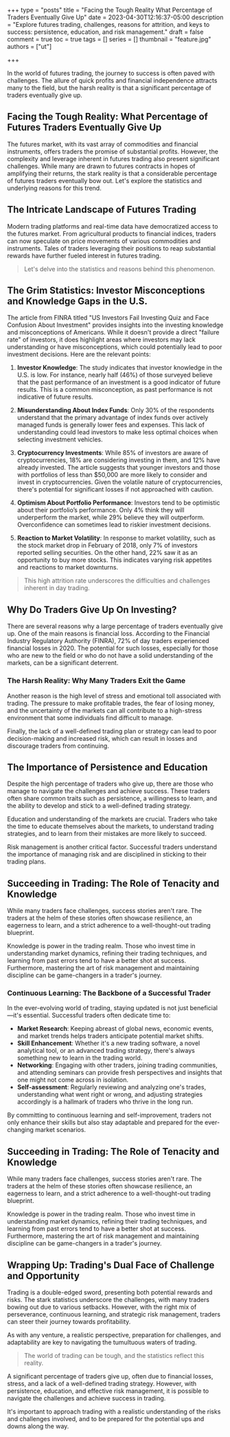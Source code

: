 +++
type = "posts"
title = "Facing the Tough Reality What Percentage of Traders Eventually Give Up"
date =  2023-04-30T12:16:37-05:00
description = "Explore futures trading, challenges, reasons for attrition, and keys to success: persistence, education, and risk management."
draft = false
comment = true
toc = true
tags = []
series = []
thumbnail = "feature.jpg"
authors = ["ut"]

+++


In the world of futures trading, the journey to success is often paved with challenges. The allure of quick profits and financial independence attracts many to the field, but the harsh reality is that a significant percentage of traders eventually give up.

## Facing the Tough Reality: What Percentage of Futures Traders Eventually Give Up

The futures market, with its vast array of commodities and financial instruments, offers traders the promise of substantial profits. However, the complexity and leverage inherent in futures trading also present significant challenges. While many are drawn to futures contracts in hopes of amplifying their returns, the stark reality is that a considerable percentage of futures traders eventually bow out. Let's explore the statistics and underlying reasons for this trend.

## The Intricate Landscape of Futures Trading

Modern trading platforms and real-time data have democratized access to the futures market. From agricultural products to financial indices, traders can now speculate on price movements of various commodities and instruments. Tales of traders leveraging their positions to reap substantial rewards have further fueled interest in futures trading.

> Let's delve into the statistics and reasons behind this phenomenon.

## The Grim Statistics: Investor Misconceptions and Knowledge Gaps in the U.S.

The article from FINRA titled "US Investors Fail Investing Quiz and Face Confusion About Investment" provides insights into the investing knowledge and misconceptions of Americans. While it doesn't provide a direct "failure rate" of investors, it does highlight areas where investors may lack understanding or have misconceptions, which could potentially lead to poor investment decisions. Here are the relevant points:

1. **Investor Knowledge**: The study indicates that investor knowledge in the U.S. is low. For instance, nearly half (46%) of those surveyed believe that the past performance of an investment is a good indicator of future results. This is a common misconception, as past performance is not indicative of future results.

2. **Misunderstanding About Index Funds**: Only 30% of the respondents understand that the primary advantage of index funds over actively managed funds is generally lower fees and expenses. This lack of understanding could lead investors to make less optimal choices when selecting investment vehicles.

3. **Cryptocurrency Investments**: While 85% of investors are aware of cryptocurrencies, 18% are considering investing in them, and 12% have already invested. The article suggests that younger investors and those with portfolios of less than $50,000 are more likely to consider and invest in cryptocurrencies. Given the volatile nature of cryptocurrencies, there's potential for significant losses if not approached with caution.

4. **Optimism About Portfolio Performance**: Investors tend to be optimistic about their portfolio’s performance. Only 4% think they will underperform the market, while 29% believe they will outperform. Overconfidence can sometimes lead to riskier investment decisions.

5. **Reaction to Market Volatility**: In response to market volatility, such as the stock market drop in February of 2018, only 7% of investors reported selling securities. On the other hand, 22% saw it as an opportunity to buy more stocks. This indicates varying risk appetites and reactions to market downturns.

> This high attrition rate underscores the difficulties and challenges inherent in day trading.


## Why Do Traders Give Up On Investing?

There are several reasons why a large percentage of traders eventually give up. One of the main reasons is financial loss. According to the Financial Industry Regulatory Authority (FINRA), 72% of day traders experienced financial losses in 2020. The potential for such losses, especially for those who are new to the field or who do not have a solid understanding of the markets, can be a significant deterrent.

### The Harsh Reality: Why Many Traders Exit the Game

Another reason is the high level of stress and emotional toll associated with trading. The pressure to make profitable trades, the fear of losing money, and the uncertainty of the markets can all contribute to a high-stress environment that some individuals find difficult to manage.

Finally, the lack of a well-defined trading plan or strategy can lead to poor decision-making and increased risk, which can result in losses and discourage traders from continuing.

## The Importance of Persistence and Education

Despite the high percentage of traders who give up, there are those who manage to navigate the challenges and achieve success. These traders often share common traits such as persistence, a willingness to learn, and the ability to develop and stick to a well-defined trading strategy.

Education and understanding of the markets are crucial. Traders who take the time to educate themselves about the markets, to understand trading strategies, and to learn from their mistakes are more likely to succeed.

Risk management is another critical factor. Successful traders understand the importance of managing risk and are disciplined in sticking to their trading plans.

## Succeeding in Trading: The Role of Tenacity and Knowledge

While many traders face challenges, success stories aren't rare. The traders at the helm of these stories often showcase resilience, an eagerness to learn, and a strict adherence to a well-thought-out trading blueprint.

Knowledge is power in the trading realm. Those who invest time in understanding market dynamics, refining their trading techniques, and learning from past errors tend to have a better shot at success. Furthermore, mastering the art of risk management and maintaining discipline can be game-changers in a trader's journey.

### **Continuous Learning: The Backbone of a Successful Trader**

In the ever-evolving world of trading, staying updated is not just beneficial—it's essential. Successful traders often dedicate time to:

 - **Market Research**: Keeping abreast of global news, economic events, and market trends helps traders anticipate potential market shifts.
 - **Skill Enhancement**: Whether it's a new trading software, a novel analytical tool, or an advanced trading strategy, there's always something new to learn in the trading world.
 - **Networking**: Engaging with other traders, joining trading communities, and attending seminars can provide fresh perspectives and insights that one might not come across in isolation.
 - **Self-assessment**: Regularly reviewing and analyzing one's trades, understanding what went right or wrong, and adjusting strategies accordingly is a hallmark of traders who thrive in the long run.

By committing to continuous learning and self-improvement, traders not only enhance their skills but also stay adaptable and prepared for the ever-changing market scenarios.

## Succeeding in Trading: The Role of Tenacity and Knowledge

While many traders face challenges, success stories aren't rare. The traders at the helm of these stories often showcase resilience, an eagerness to learn, and a strict adherence to a well-thought-out trading blueprint.

Knowledge is power in the trading realm. Those who invest time in understanding market dynamics, refining their trading techniques, and learning from past errors tend to have a better shot at success. Furthermore, mastering the art of risk management and maintaining discipline can be game-changers in a trader's journey.


## Wrapping Up: Trading's Dual Face of Challenge and Opportunity

Trading is a double-edged sword, presenting both potential rewards and risks. The stark statistics underscore the challenges, with many traders bowing out due to various setbacks. However, with the right mix of perseverance, continuous learning, and strategic risk management, traders can steer their journey towards profitability.

As with any venture, a realistic perspective, preparation for challenges, and adaptability are key to navigating the tumultuous waters of trading.

> The world of trading can be tough, and the statistics reflect this reality.

A significant percentage of traders give up, often due to financial losses, stress, and a lack of a well-defined trading strategy. However, with persistence, education, and effective risk management, it is possible to navigate the challenges and achieve success in trading.

It's important to approach trading with a realistic understanding of the risks and challenges involved, and to be prepared for the potential ups and downs along the way.
